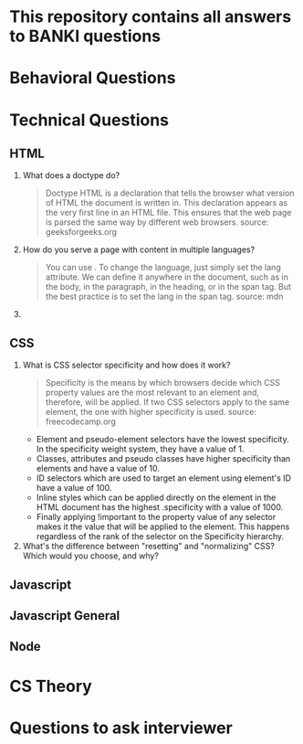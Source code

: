 # This repository contains all answers to BANKI questions

# Behavioral Questions

# Technical Questions

## HTML
1. What does a doctype do?
   > Doctype HTML is a declaration that tells the browser what version of HTML the document is written in. This declaration appears as the very first line in an HTML file. This ensures that the web page is parsed the same way by different web browsers. source: geeksforgeeks.org
2. How do you serve a page with content in multiple languages?
   > You can use <html lang="en">. To change the language, just simply set the lang attribute. We can define it anywhere in the document, such as in the body, in the paragraph, in the heading, or in the span tag. But the best practice is to set the lang in the span tag. source: mdn
3. 

## CSS
1. What is CSS selector specificity and how does it work?
   > Specificity is the means by which browsers decide which CSS property values are the most relevant to an element and, therefore, will be applied. If two CSS selectors apply to the same element, the one with higher specificity is used. source: freecodecamp.org
   * Element and pseudo-element selectors have the lowest specificity. In the specificity weight system, they have a value of 1.
    * Classes, attributes and pseudo classes have higher specificity than elements and have a value of 10.
    * ID selectors which are used to target an element using element's ID have a value of 100.
    * Inline styles which can be applied directly on the element in the HTML document has the highest .specificity with a value of 1000.
    * Finally applying !important to the property value of any selector makes it the value that will be applied to the element. This happens regardless of the rank of the selector on the Specificity hierarchy.
2. What's the difference between "resetting" and "normalizing" CSS? Which would you choose, and why?

## Javascript

## Javascript General

## Node

# CS Theory

# Questions to ask interviewer